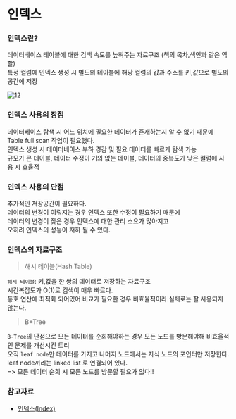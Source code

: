 # 인덱스

### 인덱스란?

데이터베이스 테이블에 대한 검색 속도를 높혀주는 자료구조 (책의 목차,색인과 같은 역할)  
특정 컬럼에 인덱스 생성 시 별도의 테이블에 해당 컬럼의 값과 주소를 키,값으로 별도의 공간에 저장  

![12](https://mblogthumb-phinf.pstatic.net/MjAyMDA3MTBfMzcg/MDAxNTk0MzQ0Njg4ODk4.EcvTJFgLWcrU_5vbKg_08mu2nz-2KCrKRgylEfQx-b8g.jjfRI4ky4VLUBySthfCfupNxx7Q6JwX_p8EfHHBREH8g.PNG.dnjswls23/image.png?type=w800)  

### 인덱스 사용의 장점

데이터베이스 탐색 시 어느 위치에 필요한 데이터가 존재하는지 알 수 없기 때문에 Table full scan 작업이 필요했다.    
인덱스 생성 시 데이터베이스 부하 경감 및 필요 데이터를 빠르게 탐색 가능  
규모가 큰 테이블, 데이터 수정이 거의 없는 테이블, 데이터의 중복도가 낮은 컬럼에 사용 시 효율적

### 인덱스 사용의 단점

추가적인 저장공간이 필요하다.  
데이터의 변경이 이뤄지는 경우 인덱스 또한 수정이 필요하기 때문에  
데이터의 변경이 잦은 경우 인덱스에 대한 관리 소요가 많아지고  
오히려 인덱스의 성능이 저하 될 수 있다.  


### 인덱스의 자료구조

> 해시 테이블(Hash Table)  

`해시 테이블`: 키,값을 한 쌍의 데이터로 저장하는 자료구조  
시간복잡도가 O(1)로 검색이 매우 빠르다.  
등호 연산에 최적화 되어있어 비교가 필요한 경우 비효율적이라 실제로는 잘 사용되지 않는다.  

> B+Tree

`B-Tree`의 단점으로 모든 데이터를 순회해야하는 경우 모든 노드를 방문해야해 비효율적인 문제를 개선시킨 트리  
오직 `leaf node`만 데이터를 가지고 나머지 노드에서는 자식 노드의 포인터만 저장한다.  
leaf node끼리는 linked list 로 연결되어 있다.  
=> 모든 데이터 순회 시 모든 노드를 방문할 필요가 없다!!  


### 참고자료
- [인덱스(Index)](https://rebro.kr/167)  

